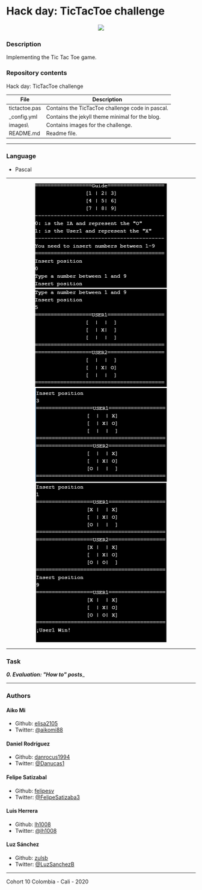 # Hack day: TicTacToe challenge
<p align="center">
   <img src="https://upload.wikimedia.org/wikipedia/commons/7/7d/Tic-tac-toe-animated.gif">
</p>

### Description
Implementing the Tic Tac Toe game.

### Repository contents
Hack day: TicTacToe challenge

|   **File**   |   **Description**   |
| -------------- | --------------------- |
|tictactoe.pas | Contains the TicTacToe challenge code in pascal. |
|_config.yml | Contains the jekyll theme minimal for the blog. | 
|images\ | Contains images for the challenge. |
|README.md | Readme file. |

---
### Language
* Pascal

---

<p align="center">
   <img src="/images/Step_1.png">
   <br>
   <img src="/images/Step_2.png">
   <br>
   <img src="/images/Step_3.png">
   <br>
   <img src="/images/Step_4.png">
</p>

---
### Task
_**0. Evaluation: "How to" posts**__

---
### Authors
#### Aiko Mi
* Github: [elisa2105](https://github.com/elisa2105)
* Twitter: [@aikomi88](https://twitter.com/aikomi88)
#### Daniel Rodríguez
* Github: [danrocus1994](https://github.com/danrocus1994)
* Twitter: [@Danucas1](https://twitter.com/Danucas1)
#### Felipe Satizabal
* Github: [felipesv](https://github.com/felipesv)
* Twitter: [@FelipeSatizaba3](https://twitter.com/FelipeSatizaba3)
#### Luis Herrera
* Github: [lh1008](https://github.com/lh1008)
* Twitter: [@lh1008](https://twitter.com/lh1008)
#### Luz Sánchez
* Github: [zulsb](https://github.com/zulsb)
* Twitter: [@LuzSanchezB](https://twitter.com/LuzSanchezB)
---
Cohort 10
Colombia - Cali - 2020
